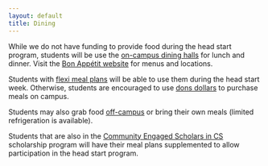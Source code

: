 ```yaml
---
layout: default
title: Dining
---
```


While we do not have funding to provide food during the head start program, students will be use the [on-campus dining halls](https://www.usfca.edu/student-life/campus-experience/dining-campus) for lunch and dinner. Visit the [Bon Appétit website](https://www.usfca.edu/student-life/campus-experience/dining-campus) for menus and locations.

Students with [flexi meal plans](https://myusf.usfca.edu/housing/meal-plans) will be able to use them during the head start week. Otherwise, students are encouraged to use [dons dollars](https://www.usfca.edu/one-card/students/don-dollars) to purchase meals on campus.

Students may also grab food [off-campus](https://www.yelp.com/search?find_desc=Restaurants&find_loc=2130%20Fulton%20St%2C%20San%20Francisco%2C%20CA&l=g%3A-122.44322776760254%2C37.78038134703312%2C-122.45601654018554%2C37.77020501300874) or bring their own meals (limited refrigeration is available).

<article class="message">
  <div class="message-body">
    Students that are also in the <a href="/">Community Engaged Scholars in CS</a> scholarship program will have their meal plans supplemented to allow participation in the head start program.
  </div>
</article>
